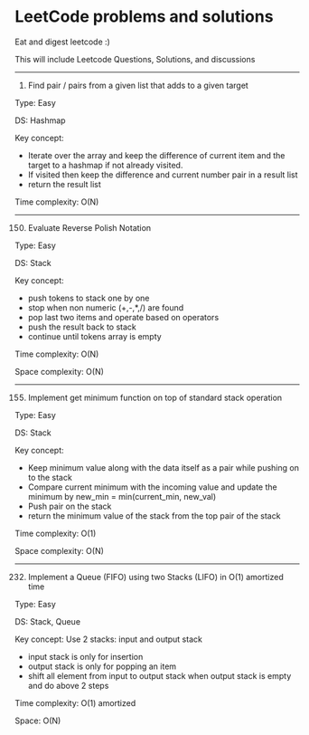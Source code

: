 # LeetCode problems and solutions
Eat and digest leetcode :)

This will include Leetcode Questions, Solutions, and discussions

************
1. Find pair / pairs from a given list that adds to a given target

Type: Easy

DS: Hashmap

Key concept:

- Iterate over the array and keep the difference of current item and the target to a hashmap if not already visited.
- If visited then keep the difference and current number pair in a result list
- return the result list

Time complexity: O(N)

************
150. Evaluate Reverse Polish Notation

Type: Easy

DS: Stack

Key concept:

- push tokens to stack one by one
- stop when non numeric (+,-,*,/) are found
- pop last two items and operate based on operators
- push the result back to stack
- continue until tokens array is empty

Time complexity: O(N)

Space complexity: O(N)

************
155. Implement get minimum function on top of standard stack operation

Type: Easy

DS: Stack

Key concept:

- Keep minimum value along with the data itself as a pair while pushing on to the stack
- Compare current minimum with the incoming value and update the minimum by new_min = min(current_min, new_val)
- Push pair on the stack
- return the minimum value of the stack from the top pair of the stack

Time complexity: O(1)

Space complexity: O(N)

************
232. Implement a Queue (FIFO) using two Stacks (LIFO) in O(1) amortized time

Type: Easy

DS: Stack, Queue

Key concept:
Use 2 stacks: input and output stack
- input stack is only for insertion
- output stack is only for popping an item
- shift all element from input to output stack when output stack is empty and do above 2 steps

Time complexity: O(1) amortized

Space: O(N)
